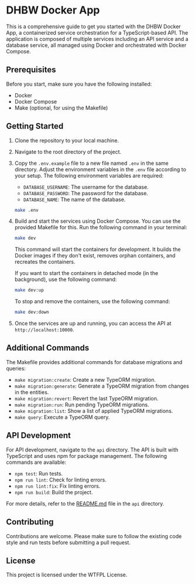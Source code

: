# DHBW Docker App

This is a comprehensive guide to get you started with the DHBW Docker App, a containerized service orchestration for a TypeScript-based API. The application is composed of multiple services including an API service and a database service, all managed using Docker and orchestrated with Docker Compose.

## Prerequisites

Before you start, make sure you have the following installed:

- Docker
- Docker Compose
- Make (optional, for using the Makefile)

## Getting Started

1. Clone the repository to your local machine.

2. Navigate to the root directory of the project.

3. Copy the `.env.example` file to a new file named `.env` in the same directory. Adjust the environment variables in the `.env` file according to your setup. The following environment variables are required:

    - `DATABASE_USERNAME`: The username for the database.
    - `DATABASE_PASSWORD`: The password for the database.
    - `DATABASE_NAME`: The name of the database.

    ```bash
    make .env
    ```

4. Build and start the services using Docker Compose. You can use the provided Makefile for this. Run the following command in your terminal:

    ```bash
    make dev
    ```

   This command will start the containers for development. It builds the Docker images if they don't exist, removes orphan containers, and recreates the containers.

   If you want to start the containers in detached mode (in the background), use the following command:

    ```bash
    make dev:up
    ```

   To stop and remove the containers, use the following command:

    ```bash
    make dev:down
    ```

5. Once the services are up and running, you can access the API at `http://localhost:10000`.

## Additional Commands

The Makefile provides additional commands for database migrations and queries:

- `make migration:create`: Create a new TypeORM migration.
- `make migration:generate`: Generate a TypeORM migration from changes in the entities.
- `make migration:revert`: Revert the last TypeORM migration.
- `make migration:run`: Run pending TypeORM migrations.
- `make migration:list`: Show a list of applied TypeORM migrations.
- `make query`: Execute a TypeORM query.

## API Development

For API development, navigate to the `api` directory. The API is built with TypeScript and uses npm for package management. The following commands are available:

- `npm test`: Run tests.
- `npm run lint`: Check for linting errors.
- `npm run lint:fix`: Fix linting errors.
- `npm run build`: Build the project.

For more details, refer to the [README.md](/api/README.md) file in the `api` directory.

## Contributing

Contributions are welcome. Please make sure to follow the existing code style and run tests before submitting a pull request.

## License

This project is licensed under the WTFPL License.